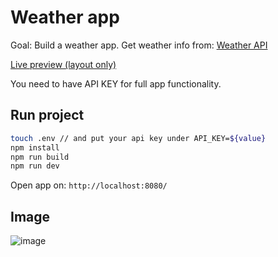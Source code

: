 # Weather app

Goal: Build a weather app. Get weather info from: [Weather API](https://www.visualcrossing.com/weather-api/)

[Live preview (layout only)](https://miha-f.github.io/the-odin-project-monorepo/etch_a_sketch)

You need to have API KEY for full app functionality.

## Run project
```bash
touch .env // and put your api key under API_KEY=${value}
npm install
npm run build
npm run dev
```
Open app on: `http://localhost:8080/`

## Image
![image](https://github.com/user-attachments/assets/74d669bd-e6d6-448b-8b53-2c792d4b1155)
